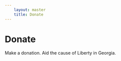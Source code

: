 ```yaml
---
    layout: master
    title: Donate
---
```


Donate
======

Make a donation. Aid the cause of Liberty in Georgia.
